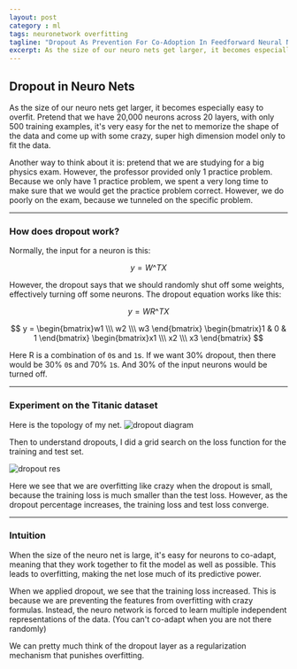 ```yaml
---
layout: post
category : ml
tags: neuronetwork overfitting
tagline: "Dropout As Prevention For Co-Adoption In Feedforward Neural Net"
excerpt: As the size of our neuro nets get larger, it becomes especially easy to overfit. Pretend that we have 20,000 neurons across 20 layers, with only 500 training examples, it's very easy for the net to memorize the shape of the data and come up with some crazy, super high dimension model only to fit the data. Here I present some visualizations of the effects of dropout.
---
```


## Dropout in Neuro Nets 
  
As the size of our neuro nets get larger, it becomes especially easy to overfit. Pretend that we have 20,000 neurons across 20 layers, with only 500 training examples, it's very easy for the net to memorize the shape of the data and come up with some crazy, super high dimension model only to fit the data.

Another way to think about it is: pretend that we are studying for a big physics exam. However, the professor provided only 1 practice problem. Because we only have 1 practice problem, we spent a very long time to make sure that we would get the practice problem correct. However, we do poorly on the exam, because we tunneled on the specific problem.

---

### How does dropout work? 

Normally, the input for a neuron is this:

$$y=W\^T X$$

However, the dropout says that we should randomly shut off some weights, effectively turning off some neurons. The dropout equation works like this: 

$$y=W R\^T X$$

$$
y = 
\begin{bmatrix}w1 \\\ w2 \\\ w3 \end{bmatrix}
\begin{bmatrix}1 & 0 & 1 \end{bmatrix}
\begin{bmatrix}x1 \\\ x2 \\\ x3 \end{bmatrix}
$$

Here R is a combination of ```0```s and ```1```s. If we want 30% dropout, then there would be 30% ```0```s and 70% ```1```s. And 30% of the input neurons would be turned off.

--- 

### Experiment on the Titanic dataset

Here is the topology of my net.
![dropout diagram]({{site.imgrepo}}/dropout-net-diagram.png )

Then to understand dropouts, I did a grid search on the loss function for the training and test set.

![dropout res]({{site.imgrepo}}/dropout-grid.png )

Here we see that we are overfitting like crazy when the dropout is small, because the training loss is much smaller than the test loss. However, as the dropout percentage increases, the training loss and test loss converge. 

---

### Intuition

When the size of the neuro net is large, it's easy for neurons to co-adapt, meaning that they work together to fit the model as well as possible. This leads to overfitting, making the net lose much of its predictive power.

When we applied dropout, we see that the training loss increased. This is because we are preventing the features from overfitting with crazy formulas. Instead, the neuro network is forced to learn multiple independent representations of the data. (You can't co-adapt when you are not there randomly)

We can pretty much think of the dropout layer as a regularization mechanism that punishes overfitting. 

